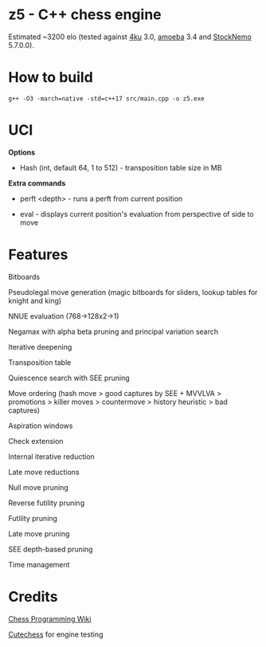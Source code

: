 # z5 - C++ chess engine

Estimated ~3200 elo (tested against [4ku](https://github.com/kz04px/4ku) 3.0, [amoeba](https://github.com/abulmo/amoeba) 3.4 and [StockNemo](https://github.com/TheBlackPlague/StockNemo) 5.7.0.0).

# How to build

```g++ -O3 -march=native -std=c++17 src/main.cpp -o z5.exe```

# UCI

**Options**

- Hash (int, default 64, 1 to 512) - transposition table size in MB

**Extra commands**

- perft \<depth\> - runs a perft from current position

- eval - displays current position's evaluation from perspective of side to move

# Features

Bitboards

Pseudolegal move generation (magic bitboards for sliders, lookup tables for knight and king)

NNUE evaluation (768->128x2->1)

Negamax with alpha beta pruning and principal variation search

Iterative deepening

Transposition table

Quiescence search with SEE pruning

Move ordering (hash move > good captures by SEE + MVVLVA > promotions > killer moves > countermove > history heuristic > bad captures)

Aspiration windows

Check extension

Internal iterative reduction

Late move reductions

Null move pruning

Reverse futility pruning

Futility pruning

Late move pruning

SEE depth-based pruning

Time management

# Credits

[Chess Programming Wiki](https://www.chessprogramming.org/)

[Cutechess](https://github.com/cutechess/cutechess) for engine testing
